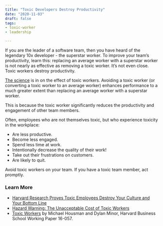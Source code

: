 ```yaml
---
title: "Toxic Developers Destroy Productivity"
date: "2020-11-03"
draft: false
tags:
- toxic-worker
- leadership

---
```



If you are the leader of a software team, then you have heard of the legendary
10x developer - the superstar worker. To improve your team’s productivity,
learn this: replacing an average worker with a superstar worker is not nearly
as effective as removing a toxic worker. It’s not even close. Toxic workers
destroy productivity.

<!--more-->


[The science](https://www.hbs.edu/faculty/Publication%20Files/16-057_d45c0b4f-fa19-49de-8f1b-4b12fe054fea.pdf)
is in on the effect of toxic workers. Avoiding a toxic worker (or converting a
toxic worker to an average worker) enhances performance to a much greater
extent than replacing an average worker with a superstar worker.

This is because the toxic worker significantly reduces the productivity and
engagement of other team members.

Often, employees who are not themselves toxic, but who experience toxicity in
the workplace:

  - Are less productive.
  - Become less engaged.
  - Spend less time at work.
  - Intentionally decrease the quality of their work!
  - Take out their frustrations on customers.
  - Are likely to quit.

Avoid toxic workers on your team. If you have a toxic team member, act
promptly.

### Learn More

  - [Harvard Research Proves Toxic Employees Destroy Your Culture and Your Bottom Line](https://www.inc.com/marissa-levin/harvard-research-proves-toxic-employees-destroy-your-culture-your-bottom-line.html)
  - [Hazard Warning: The Unacceptable Cost of Toxic Workers](https://hbswk.hbs.edu/item/hazard-warning-the-unacceptable-cost-of-toxic-workers)
  - [Toxic Workers](https://www.hbs.edu/faculty/Publication%20Files/16-057_d45c0b4f-fa19-49de-8f1b-4b12fe054fea.pdf)
    by Michael Housman and Dylan Minor, Harvard Business School Working Paper 16-057.

